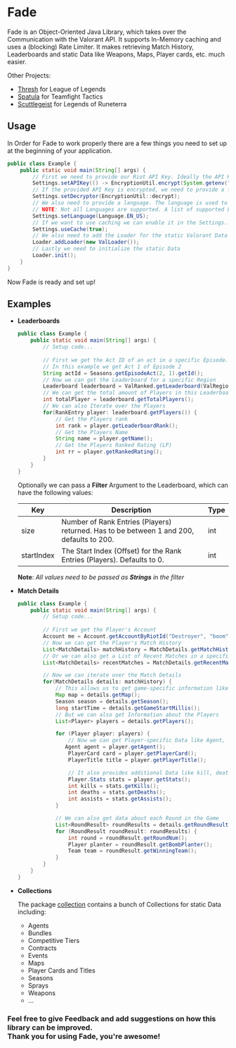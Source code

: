 # Fade

Fade is an Object-Oriented Java Library, which takes over the Communication with the Valorant API. It supports In-Memory caching and uses a (blocking) Rate Limiter. It makes retrieving Match History, Leaderboards
and static Data like Weapons, Maps, Player cards, etc. much easier.

Other Projects:
- [Thresh](https://github.com/Petersil1998/Thresh) for League of Legends
- [Spatula](https://github.com/Petersil1998/Spatula) for Teamfight Tactics
- [Scuttlegeist](https://github.com/Petersil1998/Scuttlegeist) for Legends of Runeterra

## Usage

In Order for Fade to work properly there are a few things you need to set up
at the beginning of your application.

```JAVA
public class Example {
    public static void main(String[] args) {
        // First we need to provide our Riot API Key. Ideally the API Key is encrypted
        Settings.setAPIKey(() -> EncryptionUtil.encrypt(System.getenv("API_KEY")));
        // If the provided API Key is encrypted, we need to provide a function to decrypt the API Key
        Settings.setDecryptor(EncryptionUtil::decrypt);
        // We also need to provide a language. The language is used to static Data like Champions, Item, etc.
        // NOTE: Not all Languages are supported. A list of supported Languages is available at https://dash.valorant-api.com
        Settings.setLanguage(Language.EN_US);
        // If we want to use caching we can enable it in the Settings. Caching is disabled by default
        Settings.useCache(true);
        // We also need to add the Loader for the static Valorant Data
        Loader.addLoader(new ValLoader());
        // Lastly we need to initialize the static Data
        Loader.init();
    }
}
```

Now Fade is ready and set up!

## Examples

- **Leaderboards**

    ```JAVA
    public class Example {
        public static void main(String[] args) {
            // Setup code...
            
            // First we get the Act ID of an act in a specific Episode.
            // In this example we get Act 1 of Episode 2
            String actId = Seasons.getEpisodeAct(2, 1).getId();
            // Now we can get the Leaderboard for a specific Region
            Leaderboard leaderboard = ValRanked.getLeaderboard(ValRegion.EU, actId);
            // We can get the total amount of Players in this Leaderboard
            int totalPlayer = leaderboard.getTotalPlayers();
            // We can also Iterate over the Players
            for(RankEntry player: leaderboard.getPlayers()) {
                // Get the Players rank
                int rank = player.getLeaderboardRank();
                // Get the Players Name
                String name = player.getName();
                // Get the Players Ranked Rating (LP)
                int rr = player.getRankedRating();
            }
        }
    } 
    ```
    Optionally we can pass a **Filter** Argument to the Leaderboard, which can have the following values:

  | Key        | Description                                                                                                                                                                                                    | Type |
  |------------|----------------------------------------------------------------------------------------------------------------------------------------------------------------------------------------------------------------|------|
  | size       | Number of Rank Entries (Players) returned. Has to be between 1 and 200, defaults to 200.                                                                                                                       | int  | 
  | startIndex | The Start Index (Offset) for the Rank Entries (Players). Defaults to 0.                                                                                                                                        | int  |

  **Note**: *All values need to be passed as **Strings** in the filter*


- **Match Details**

    ```JAVA
    public class Example { 
        public static void main(String[] args) {
            // Setup code...
            
            // First we get the Player's Account
            Account me = Account.getAccountByRiotId("Destroyer", "boom", Region.EUROPE);
            // Now we can get the Player's Match History
            List<MatchDetails> matchHistory = MatchDetails.getMatchHistory(me.getPuuid(), ValRegion.EU);
            // Or we can also get a List of Recent Matches in a specific Queue
            List<MatchDetails> recentMatches = MatchDetails.getRecentMatches(QueueType.COMPETITIVE, ValRegion.NA);

            // Now we can iterate over the Match Details
            for(MatchDetails details: matchHistory) {
                // This allows us to get game-specific information like Map played, the Season in which the game was played or the start time
                Map map = details.getMap();
                Season season = details.getSeason();
                long startTime = details.getGameStartMillis();
                // But we can also get Information about the Players
                List<Player> players = details.getPlayers();

                for (Player player: players) {
                    // Now we can get Player-specific Data like Agent, Player Card and Title
                   Agent agent = player.getAgent();
                    PlayerCard card = player.getPlayerCard();
                    PlayerTitle title = player.getPlayerTitle();

                    // It also provides additional Data like kill, deaths, assists
                    Player.Stats stats = player.getStats();
                    int kills = stats.getKills();
                    int deaths = stats.getDeaths();
                    int assists = stats.getAssists();
                }

                // We can also get data about each Round in the Game
                List<RoundResult> roundResults = details.getRoundResults();
                for (RoundResult roundResult: roundResults) {
                    int round = roundResult.getRoundNum();
                    Player planter = roundResult.getBombPlanter();
                    Team team = roundResult.getWinningTeam();
                }
            }
        }
    } 
    ```

- **Collections**

    The package [collection](https://github.com/Petersil1998/Fade/blob/master/src/main/java/net/petersil98/fade/collection/) contains a bunch of Collections for static Data including:
  
    - Agents
    - Bundles
    - Competitive Tiers
    - Contracts
    - Events
    - Maps
    - Player Cards and Titles
    - Seasons
    - Sprays
    - Weapons
    - ...

### Feel free to give Feedback and add suggestions on how this library can be improved. <br>Thank you for using Fade, you're awesome!
